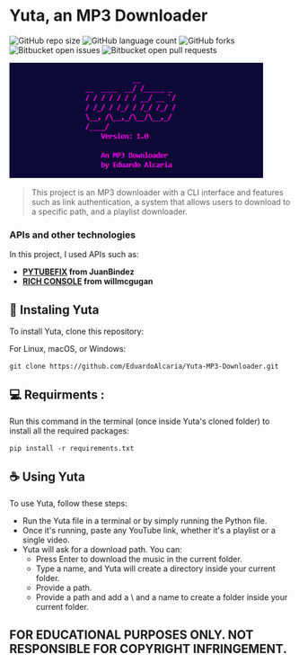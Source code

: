# Yuta, an MP3 Downloader

![GitHub repo size](https://img.shields.io/github/repo-size/iuricode/Yuta-MP3-Downloade?style=for-the-badge)
![GitHub language count](https://img.shields.io/github/languages/count/iuricode/Yuta-MP3-Downloade?style=for-the-badge)
![GitHub forks](https://img.shields.io/github/forks/iuricode/Yuta-MP3-Downloade?style=for-the-badge)
![Bitbucket open issues](https://img.shields.io/bitbucket/issues/iuricode/Yuta-MP3-Downloade?style=for-the-badge)
![Bitbucket open pull requests](https://img.shields.io/bitbucket/pr-raw/iuricode/Yuta-MP3-Downloade?style=for-the-badge)

<img src="img.png" alt="yuta's banner">

> This project is an MP3 downloader with a CLI interface and features such as link authentication, a system that allows users to download to a specific path, and a playlist downloader.

### APIs and other technologies
In this project, I used APIs such as:
- **[PYTUBEFIX](https://github.com/JuanBindez/pytubefix) from JuanBindez**
- **[RICH CONSOLE](https://github.com/Textualize/rich) from willmcgugan**



## 🚀 Instaling Yuta
To install Yuta, clone this repository:

For Linux, macOS, or Windows:

```
git clone https://github.com/EduardoAlcaria/Yuta-MP3-Downloader.git
```
## 💻 Requirments :
Run this command in the terminal (once inside Yuta's cloned folder) to install all the required packages:
```
pip install -r requirements.txt
```

## ☕ Using Yuta

To use Yuta, follow these steps:
- Run the Yuta file in a terminal or by simply running the Python file.
- Once it's running, paste any YouTube link, whether it's a playlist or a single video.
- Yuta will ask for a download path. You can:
   - Press Enter to download the music in the current folder.
   - Type a name, and Yuta will create a directory inside your current folder.
   - Provide a path.
   - Provide a path and add a \ and a name to create a folder inside your current folder.

## FOR EDUCATIONAL PURPOSES ONLY. NOT RESPONSIBLE FOR COPYRIGHT INFRINGEMENT.
